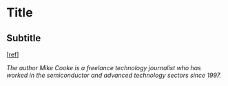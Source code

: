 # Title

## Subtitle

[[ref](url)]

_The author Mike Cooke is a freelance technology journalist who has worked in the semiconductor and advanced technology sectors since 1997._
